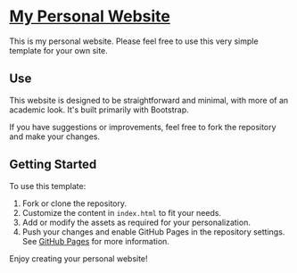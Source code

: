 # [My Personal Website](https://keatonkraiger.github.io)

This is my personal website. Please feel free to use this very simple template for your own site.

## Use

This website is designed to be straightforward and minimal, with more of an academic look. It's built primarily with Bootstrap.

If you have suggestions or improvements, feel free to fork the repository and make your changes.

## Getting Started

To use this template:

1. Fork or clone the repository.
2. Customize the content in `index.html` to fit your needs.
3. Add or modify the assets as required for your personalization.
4. Push your changes and enable GitHub Pages in the repository settings. See [GitHub Pages](https://pages.github.com/) for more information.

Enjoy creating your personal website!
